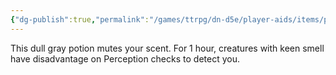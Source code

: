 ```yaml
---
{"dg-publish":true,"permalink":"/games/ttrpg/dn-d5e/player-aids/items/potions/potion-of-diminished-scent/","tags":["TTRPG/DND/5e"]}
---
```



This dull gray potion mutes your scent. For 1 hour, creatures with keen smell have disadvantage on Perception checks to detect you.
